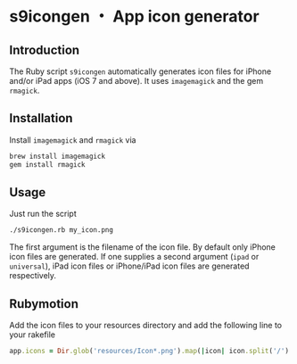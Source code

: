 s9icongen ・ App icon generator
===============================

## Introduction

The Ruby script `s9icongen` automatically generates icon files for iPhone and/or iPad apps (iOS 7 and above). It uses `imagemagick` and the gem `rmagick`.

## Installation

Install `imagemagick` and `rmagick` via

```bash
brew install imagemagick
gem install rmagick
```

## Usage

Just run the script 

```bash
./s9icongen.rb my_icon.png
```

The first argument is the filename of the icon file. By default only iPhone icon files are generated. 
If one supplies a second argument (`ipad` or `universal`), iPad icon files or iPhone/iPad icon files are generated respectively.

## Rubymotion

Add the icon files to your resources directory and add the following line to your rakefile

```ruby
app.icons = Dir.glob('resources/Icon*.png').map(|icon| icon.split('/').last}
```